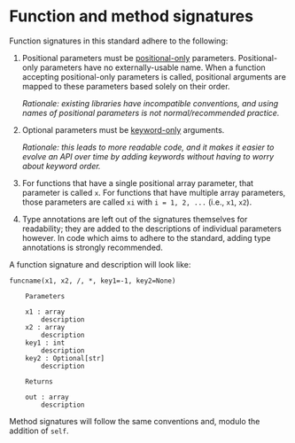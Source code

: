 # Function and method signatures

Function signatures in this standard adhere to the following:

1. Positional parameters must be
   [positional-only](https://www.python.org/dev/peps/pep-0570/) parameters.
   Positional-only parameters have no externally-usable name. When a function
   accepting positional-only parameters is called, positional arguments are
   mapped to these parameters based solely on their order.

   _Rationale: existing libraries have incompatible conventions, and using names
   of positional parameters is not normal/recommended practice._

2. Optional parameters must be
   [keyword-only](https://www.python.org/dev/peps/pep-3102/) arguments.

   _Rationale: this leads to more readable code, and it makes it easier to
   evolve an API over time by adding keywords without having to worry about
   keyword order._

3. For functions that have a single positional array parameter, that parameter
   is called `x`. For functions that have multiple array parameters, those
   parameters are called `xi` with `i = 1, 2, ...` (i.e., `x1`, `x2`).

4. Type annotations are left out of the signatures themselves for readability;
   they are added to the descriptions of individual parameters however. In code
   which aims to adhere to the standard, adding type annotations is strongly
   recommended.

A function signature and description will look like:

```
funcname(x1, x2, /, *, key1=-1, key2=None)

    Parameters

    x1 : array
        description
    x2 : array
        description
    key1 : int
        description
    key2 : Optional[str]
        description

    Returns

    out : array
        description
```

Method signatures will follow the same conventions and, modulo the addition of
`self`.
